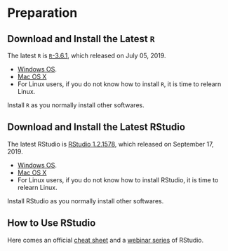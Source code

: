 # Preparation
## Download and Install the Latest `R`
The latest `R` is [`R`-3.6.1](https://cran.r-project.org/doc/manuals/r-release/NEWS.html), which released on July 05, 2019.

- [Windows OS](https://cran.r-project.org/bin/windows/base/R-3.6.1-win.exe).
- [Mac OS X](https://cran.r-project.org/bin/macosx/R-3.6.1.pkg)
- For Linux users, if you do not know how to install `R`, it is time to relearn Linux.

Install `R` as you normally install other softwares.


## Download and Install the Latest RStudio
The latest RStudio is [RStudio 1.2.1578](https://www.rstudio.com/rstudio/release-notes/), which released on September 17, 2019.

- [Windows OS](https://download1.rstudio.org/desktop/windows/RStudio-1.2.1578.exe).
- [Mac OS X](https://download1.rstudio.org/desktop/macos/RStudio-1.2.1578.dmg)
- For Linux users, if you do not know how to install RStudio, it is time to relearn Linux.

Install RStudio as you normally install other softwares.


## How to Use RStudio
Here comes an official [cheat sheet](https://github.com/rstudio/cheatsheets/raw/master/rstudio-ide.pdf) and a [webinar series](https://resources.rstudio.com/wistia-rstudio-essentials-2/rstudioessentialsprogrammingpart1-2) of RStudio.
